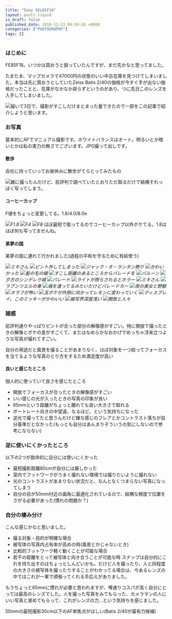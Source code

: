 ```yaml
---
title: "Sony SEL85F18"
layout: posts.liquid
is_draft: false
published_date: 2018-12-23 00:59:45 +0900
categories: ["PHOTOGRAPHY"]
tags: []
---
```


### はじめに
FE85F18。いつかは買おうと狙っていたんですが、まだ先かなと思ってました。

たまたま、マップカメラで47000円の状態のいい中古在庫を見つけてしまいました。本当は先に買おうとしていたZeiss Batis 2/40の価格が今すぐ手が出ない価格だったことと、在庫がなかなか戻らずというのがあり、つに先日このレンズを入手してしまいました。

 <img class="in_article" src="/public/images/2019/01/e94cf-1H8FDNZHRCPzYzF8_gnY4ZQ.jpg">届いて3日で、撮影がすこしだけまとまった量できたので一部をこの記事で紹介しようと思います。

### お写真
基本的にAFでマニュアル撮影です。ホワイトバランスはオート。明るいとか暗いとかは私の実力の無さでございます。JPG撮って出しです。

#### 散歩
会社に持っていってお昼休みに散歩がてらとってみたもの

 <img class="in_article" src="/public/images/2019/01/9d0dd-14OkwH-VDcft3DjG3rCu_KA.jpg">雑に撮ったんだけど、前評判で調べていたとおりただ取るだけで結構それっぽく写ってしまう。

#### コーヒーカップ
F値をちょっと変更してる。1.8/4.0/8.0e

 <img class="in_article" src="/public/images/2019/01/62e7c-1wNHnmkyuYWMq0bJxPrilHQ.jpg">_F1.8_
 <img class="in_article" src="/public/images/2019/01/9d568-1wFOpuaqlGAYe-m-37kIVcw.jpg">_F4_
 <img class="in_article" src="/public/images/2019/01/4199c-1olRuENM7eAl-lXZMN3mxeg.jpg">_F8_
ほぼ最短で取ってるのでコーヒーカップ以外ボケてる。1.8はほぼ何も写ってませんね。

#### 某夢の国
某夢の国に連れて行かれました(過程の平和を守るために有給使う)

 <img class="in_article" src="/public/images/2019/01/fa73e-1skP_jE7jnklvb8rMeImhiA.jpg">_ミキさん_
 <img class="in_article" src="/public/images/2019/01/6cd3f-1_t-oHb25ddZI7m66OXcY7w.jpg">_ピント外してしまった_
 <img class="in_article" src="/public/images/2019/01/aa459-1bNoy_jwXJVGaITA7Q3bE0Q.jpg">_ジャック・オ・ランタン飾り_
 <img class="in_article" src="/public/images/2019/01/388df-1lrmE_s_Zr0edHaG7ZhCzAg.jpg">_かわいかった_
 <img class="in_article" src="/public/images/2019/01/f0ff4-1-XlbwVMKMx2duKeiaI0Z2Q.jpg">_髪の毛の線_
 <img class="in_article" src="/public/images/2019/01/08d36-1tfhHKXdlRzw1QeXhJQpmlA.jpg">_すこし距離のあるところからパレードを_
 <img class="in_article" src="/public/images/2019/01/be429-1xOVO8bXBXgzF9y1RnswCeQ.jpg">_バルーン_
 <img class="in_article" src="/public/images/2019/01/7ac7c-1LMVAMcbq75LYRY_o9qzAKA.jpg">_夕方のシンデレラ城_
 <img class="in_article" src="/public/images/2019/01/48b1c-15pGh5pXonMNjqpbbfz_yaw.jpg">_パレード_
 <img class="in_article" src="/public/images/2019/01/c20bf-1JMoGaEEr1g6oYjzVSrff_w.jpg">_ライトが照らされるとホラー_
 <img class="in_article" src="/public/images/2019/01/be0a8-1xvComZMqCzgTVMyTRvPriQ.jpg">_ミキさん_
 <img class="in_article" src="/public/images/2019/01/4a5d1-14lIflZ2hr1Rqpl9PyODvVw.jpg">_ラプンツエルの車_
 <img class="in_article" src="/public/images/2019/01/a8f88-1o3I3DDE5loMGT3Lm2ymOKw.jpg">_端を渡ってるみたいだけどパレードカー_
 <img class="in_article" src="/public/images/2019/01/e739c-1BfJLQv5OqdJGBgo-H32fzQ.jpg">_夜の美女と野獣_
 <img class="in_article" src="/public/images/2019/01/0e831-19xEt8NEGT9jLqj-3jxgSjA.jpg">_オラフが怖い_
 <img class="in_article" src="/public/images/2019/01/72159-19UgK3r9yeUJ2Wc8zGhJxmQ.jpg">_玉ボケが外側に向かってレモンに変わっていく_
 <img class="in_article" src="/public/images/2019/01/d2ca9-1gYSyum1YLB0jArgw4KUnkQ.jpg">_ディスプレイ。このミッキーがかわいい_
 <img class="in_article" src="/public/images/2019/01/6b029-1_iD858ozx35PGDYVDvc2WQ.jpg">_被写界深度浅い_
 <img class="in_article" src="/public/images/2019/01/5af13-1-CAb7dx3QKfeduGyzr5bhg.jpg">_開放と人々_
### 雑感
前評判通りやっぱりピントが合った部分の解像感がすごい。特に開放で撮ったときの解像とボケの差がすごくて、またはなめらかなおかげでめっちゃ浮来立つような写真が撮れてすごい。

自分の用途だと風景を撮ることがあまりなく、ほぼ対象を一つ絞ってフォーカスを当てるような写真のとり方をするため満足度が高い

#### 良いと感じたところ
個人的に使っていて良さを感じたところ

- 開放でフォーカスが合ったときの解像感がすごい
- いい感じの光が入ったときの写真の印象が良い
- 85mmという距離がちょっと離れても良い大きさで取れる
- ポートレート向きの中望遠、なるほど、という気持ちになった
- 逆光で撮ってたと思うんだけど嫌な感じのフレアとかコントラスト落ちが自分基準だとなかった(もっとも自分はあんまりそういうの気にしないので参考にならない)
### 逆に使いにくかったところ
以下の2つが致命的に自分には使いにくかった

- 最短撮影距離80cmが自分には厳しかった
- 室内でフットワークがうまく撮れない環境では撮りたいように撮れない
- 光のコントラストがあまりない状況だと、なんとなくつまらない写真になってしまう
- 自分の目が50mm付近の画角に最適化されているので、結構な頻度で位置をさがる必要があった(慣れの問題か？)
### 自分の棲み分け
こんな感じかなと思いました。

- 撮る対象・目的が明確な場合
- 被写体の写真内占有率が高めの時(風景とかじゃないとき)
- 比較的フットワーク軽く動くことが可能な場合
- 若干の距離をとって被写体と向き合うことが可能な時
スナップは自分的にこれを持ち出すのはちょっとしんどいかも。だけど人を撮ったり、人と同程度の大きさの被写体を撮ったりすることがわかってる場合は、今あるレンズの中ではこれが一軍で頑張ってくれる手応えがありました。

もうちょっと85mmに慣れが必要と思われますが、噂通りコスパが高く自分にとっては最高のレンズでした。人を撮った写真をみてもらった、カメラマンの人にいい写真と褒めてもらって、これがレンズの力...という気持ちを感じました。

50mmの最短撮影30cm以下のAF単焦点がほしい(Batis 2/40が最有力候補)


